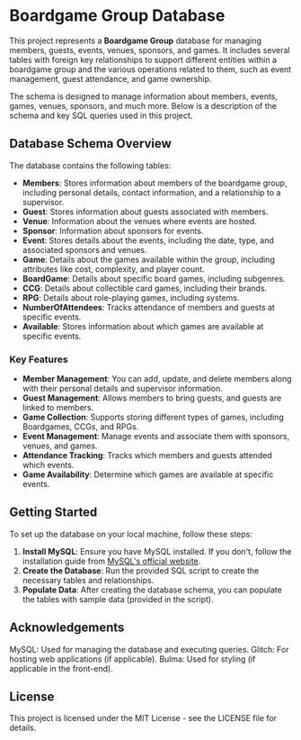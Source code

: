 # Boardgame Group Database

This project represents a **Boardgame Group** database for managing members, guests, events, venues, sponsors, and games. It includes several tables with foreign key relationships to support different entities within a boardgame group and the various operations related to them, such as event management, guest attendance, and game ownership.

The schema is designed to manage information about members, events, games, venues, sponsors, and much more. Below is a description of the schema and key SQL queries used in this project.

## Database Schema Overview

The database contains the following tables:

- **Members**: Stores information about members of the boardgame group, including personal details, contact information, and a relationship to a supervisor.
- **Guest**: Stores information about guests associated with members.
- **Venue**: Information about the venues where events are hosted.
- **Sponsor**: Information about sponsors for events.
- **Event**: Stores details about the events, including the date, type, and associated sponsors and venues.
- **Game**: Details about the games available within the group, including attributes like cost, complexity, and player count.
- **BoardGame**: Details about specific board games, including subgenres.
- **CCG**: Details about collectible card games, including their brands.
- **RPG**: Details about role-playing games, including systems.
- **NumberOfAttendees**: Tracks attendance of members and guests at specific events.
- **Available**: Stores information about which games are available at specific events.

### Key Features

- **Member Management**: You can add, update, and delete members along with their personal details and supervisor information.
- **Guest Management**: Allows members to bring guests, and guests are linked to members.
- **Game Collection**: Supports storing different types of games, including Boardgames, CCGs, and RPGs.
- **Event Management**: Manage events and associate them with sponsors, venues, and games.
- **Attendance Tracking**: Tracks which members and guests attended which events.
- **Game Availability**: Determine which games are available at specific events.

## Getting Started

To set up the database on your local machine, follow these steps:

1. **Install MySQL**: Ensure you have MySQL installed. If you don't, follow the installation guide from [MySQL's official website](https://dev.mysql.com/downloads/installer/).
2. **Create the Database**: Run the provided SQL script to create the necessary tables and relationships.
3. **Populate Data**: After creating the database schema, you can populate the tables with sample data (provided in the script).

## Acknowledgements
MySQL: Used for managing the database and executing queries.
Glitch: For hosting web applications (if applicable).
Bulma: Used for styling (if applicable in the front-end).

## License
This project is licensed under the MIT License - see the LICENSE file for details.

